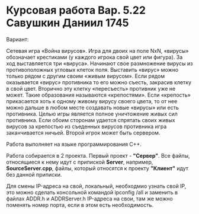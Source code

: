 # Курсовая работа Вар. 5.22 Савушкин Даниил 1745

Вариант:

Сетевая игра «Война вирусов». Игра для двоих на поле NхN, «вирусы»
обозначает крестиками (у каждого игрока свой цвет или фигура). За ход
выставляется три «вируса». Начинают свое размножение вирусы из
противоположных угловых клеток поля. Выставить «вирус» можно только рядом
с другим своим «живым вирусом». Если рядом оказывается «вирус» противника
то его можно съесть, закрасив клетку в свой цвет. Вторично эту клетку
«пересъесть» противник уже не может. Такие образования называются
«крепостями». Если «крепость» прикасается хоть к одному живому вирусу
своего цвета, то от нее можно дальше в любом месте создавать новые «вирусы»
или есть противника. Целью игры является полное уничтожение живых сил
противника. Если обоим сторонам удается спрятать своих живых вирусов за
крепостью из съеденных вирусов противника игра заканчивается ничьей. Второй
игрок может быть сервером.


Работа выполняет на языке программирования С++.

Работа собирается в 2 проекта. Первый проект - **"Сервер"**. Все файлы, относящиеся к нему идут с припиской **Server**, например, **SourceServer.cpp**, файлы, который относятся к проекту **"Клиент"** идут без данной приписки.

Для смены IP-адреса на свой, локальный, необходмио узнать свой IP, это можно сделать консольной командой ipconfig /all и заменить в файлах ADDR.h и ADDRServer.h IP-адреса на свои, там же можно поменять номер порта, если в этом есть необходимость.
